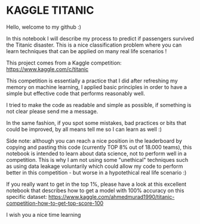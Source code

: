 # KAGGLE TITANIC
Hello, welcome to my github :)

In this notebook I will describe my process to predict if passengers survived the Titanic disaster. 
This is a nice classification problem where you can learn techniques that can be applied on many real life scenarios !

This project comes from a Kaggle competition: https://www.kaggle.com/c/titanic

This competition is essentially a practice that I did after refreshing my memory on machine learning, I applied basic principles in order to have a simple but effective code that performs reasonably well.

I tried to make the code as readable and simple as possible, if something is not clear please send me a message.

In the same fashion, if you spot some mistakes, bad practices or bits that could be improved, by all means tell me so I can learn as well :)

Side note: although you can reach a nice position in the leaderboard by copying and pasting this code (currently TOP 8% out of 18.000 teams), this notebook is intended to learn about data science, not to perform well in a competition.
This is why I am not using some "unethical" techniques such as using data leakage voluntarily which could allow my code to perform better in this competition - but worse in a hypotethical real life scenario :)

If you really want to get in the top 1%, please have a look at this excellent notebook that describes how to get a model with 100% accuracy on this specific dataset: 
https://www.kaggle.com/ahmedmurad1990/titanic-competition-how-to-get-top-score-100

I wish you a nice time learning

